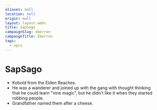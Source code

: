 ```yaml
---
aliases: null
location: null
origin: null
layout: layout.webc
title: SapSago
campaignSlug: eberron
campaignTitle: Eberron
tags:
  - npcs
---
```

# SapSago

- Kobold from the Elden Reaches.
- He was a wanderer and joined up with the gang with thought thinking that he could learn "vine magic", but he didn't like it when they started robbing people.
- Grandfather named them after a cheese.
